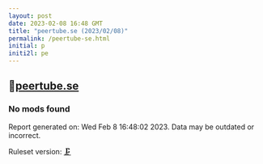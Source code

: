 ```yaml
---
layout: post
date: 2023-02-08 16:48 GMT
title: "peertube.se (2023/02/08)"
permalink: /peertube-se.html
initial: p
initi2l: pe
---
```


## 🐘[peertube.se](https://peertube.se)

### No mods found

Report generated on: Wed Feb  8 16:48:02 2023. Data may be outdated or incorrect.

Ruleset version: [🗜](/version-clamp)

